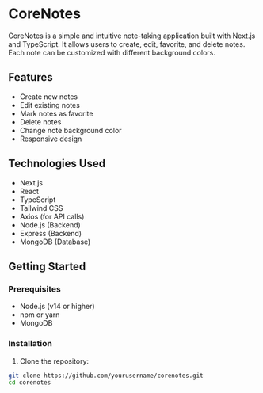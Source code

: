 # CoreNotes

CoreNotes is a simple and intuitive note-taking application built with Next.js and TypeScript. It allows users to create, edit, favorite, and delete notes. Each note can be customized with different background colors.

## Features

- Create new notes
- Edit existing notes
- Mark notes as favorite
- Delete notes
- Change note background color
- Responsive design

## Technologies Used

- Next.js
- React
- TypeScript
- Tailwind CSS
- Axios (for API calls)
- Node.js (Backend)
- Express (Backend)
- MongoDB (Database)

## Getting Started

### Prerequisites

- Node.js (v14 or higher)
- npm or yarn
- MongoDB

### Installation

1. Clone the repository:

```bash
git clone https://github.com/yourusername/corenotes.git
cd corenotes
```

